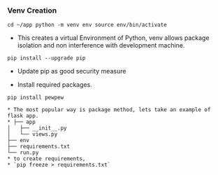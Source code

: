 ### Venv Creation

``cd ~/app
python -m venv env
source env/bin/activate 
``

* This creates a virtual Environment of Python, venv allows package isolation and non interference with development machine. 

`pip install --upgrade pip`

* Update pip as good security measure

* Install required packages.

``pip install pewpew``
```text
* The most popular way is package method, lets take an example of flask app. 
* ├── app
│   ├── __init__.py
│   └── views.py
├── env
├── requirements.txt
└── run.py
* to create requirements, 
* `pip freeze > requirements.txt`
```
